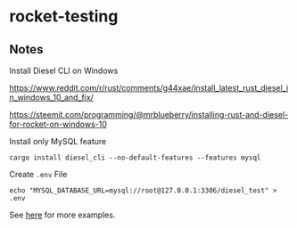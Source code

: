 # rocket-testing



## Notes

Install Diesel CLI on Windows

https://www.reddit.com/r/rust/comments/g44xae/install_latest_rust_diesel_in_windows_10_and_fix/

https://steemit.com/programming/@mrblueberry/installing-rust-and-diesel-for-rocket-on-windows-10

Install only MySQL feature

```
cargo install diesel_cli --no-default-features --features mysql
```

Create `.env` File

```
echo "MYSQL_DATABASE_URL=mysql://root@127.0.0.1:3306/diesel_test" > .env
```

See [here](https://github.com/diesel-rs/diesel/blob/master/.env.sample) for more examples.

